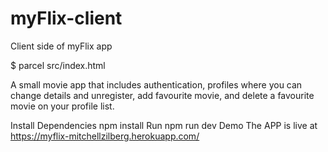 # myFlix-client

Client side of myFlix app

<!-- Built project using parcel with this command -->

$ parcel src/index.html

<!--  -->

A small movie app that includes authentication, profiles where you can change details and unregister, add favourite movie, and delete a favourite movie on your profile list.

Install Dependencies
npm install
Run
npm run dev
Demo
The APP is live at https://myflix-mitchellzilberg.herokuapp.com/
